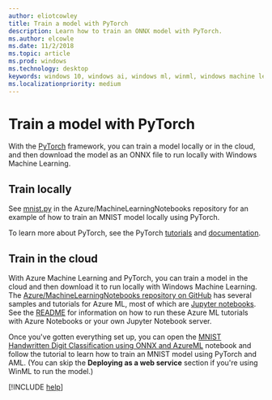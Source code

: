 ```yaml
---
author: eliotcowley
title: Train a model with PyTorch
description: Learn how to train an ONNX model with PyTorch.
ms.author: elcowle
ms.date: 11/2/2018
ms.topic: article
ms.prod: windows
ms.technology: desktop
keywords: windows 10, windows ai, windows ml, winml, windows machine learning, pytorch
ms.localizationpriority: medium
---
```


# Train a model with PyTorch

With the [PyTorch](https://pytorch.org/) framework, you can train a model locally or in the cloud, and then download the model as an ONNX file to run locally with Windows Machine Learning.

## Train locally

See [mnist.py](https://github.com/Azure/MachineLearningNotebooks/blob/master/onnx/mnist.py) in the Azure/MachineLearningNotebooks repository for an example of how to train an MNIST model locally using PyTorch.

To learn more about PyTorch, see the PyTorch [tutorials](https://pytorch.org/tutorials/) and [documentation](https://pytorch.org/docs/stable/index.html).

## Train in the cloud

With Azure Machine Learning and PyTorch, you can train a model in the cloud and then download it to run locally with Windows Machine Learning. The [Azure/MachineLearningNotebooks repository on GitHub](https://github.com/Azure/MachineLearningNotebooks) has several samples and tutorials for Azure ML, most of which are [Jupyter notebooks](https://jupyter.org/). See the [README](https://github.com/Azure/MachineLearningNotebooks/blob/master/README.md) for information on how to run these Azure ML tutorials with Azure Notebooks or your own Jupyter Notebook server.

Once you've gotten everything set up, you can open the [MNIST Handwritten Digit Classification using ONNX and AzureML](https://github.com/Azure/MachineLearningNotebooks/blob/master/onnx/onnx-train-pytorch-aml-deploy-mnist.ipynb) notebook and follow the tutorial to learn how to train an MNIST model using PyTorch and AML. (You can skip the **Deploying as a web service** section if you're using WinML to run the model.)

[!INCLUDE [help](includes/get-help.md)]

